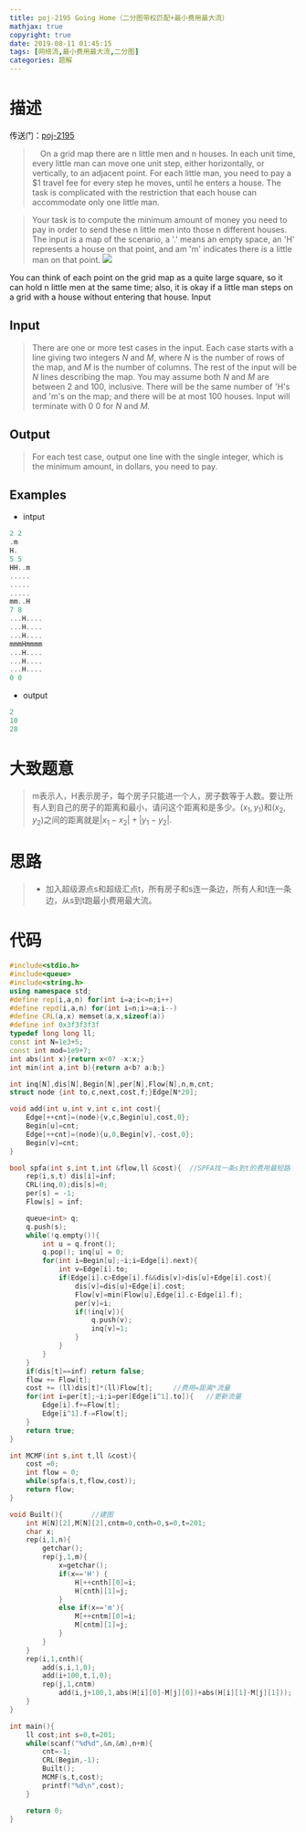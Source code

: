 ```yaml
---
title: poj-2195 Going Home（二分图带权匹配+最小费用最大流）
mathjax: true
copyright: true
date: 2019-08-11 01:45:15
tags: [网络流,最小费用最大流,二分图]
categories: 题解
---
```

# 描述
传送门：[poj-2195](http://poj.org/problem?id=2195)

>&emsp;On a grid map there are n little men and n houses. In each unit time, every little man can move one unit step, either horizontally, or vertically, to an adjacent point. For each little man, you need to pay a $1 travel fee for every step he moves, until he enters a house. The task is complicated with the restriction that each house can accommodate only one little man. 

>Your task is to compute the minimum amount of money you need to pay in order to send these n little men into those n different houses. The input is a map of the scenario, a '.' means an empty space, an 'H' represents a house on that point, and am 'm' indicates there is a little man on that point. 
![](http://poj.org/images/2195_1.jpg)

You can think of each point on the grid map as a quite large square, so it can hold n little men at the same time; also, it is okay if a little man steps on a grid with a house without entering that house.
Input
<!--more-->
## Input
> There are one or more test cases in the input. Each case starts with a line giving two integers $N$ and $M$, where $N$ is the number of rows of the map, and $M$ is the number of columns. The rest of the input will be $N$ lines describing the map. You may assume both $N$ and $M$ are between 2 and 100, inclusive. There will be the same number of 'H's and 'm's on the map; and there will be at most 100 houses. Input will terminate with 0 0 for $N$ and $M$.

## Output
> For each test case, output one line with the single integer, which is the minimum amount, in dollars, you need to pay.

## Examples
* intput
```c++
2 2
.m
H.
5 5
HH..m
.....
.....
.....
mm..H
7 8
...H....
...H....
...H....
mmmHmmmm
...H....
...H....
...H....
0 0
```
* output
```c++
2
10
28
```

# 大致题意
> m表示人，H表示房子，每个房子只能进一个人，房子数等于人数。要让所有人到自己的房子的距离和最小，请问这个距离和是多少。$(x_1,y_1)$和$(x_2,y_2)$之间的距离就是$|x_1 - x_2|+|y_1-y_2|$.

# 思路
>* 加入超级源点s和超级汇点t，所有房子和s连一条边，所有人和t连一条边，从s到t跑最小费用最大流。

# 代码
```c++
#include<stdio.h>
#include<queue>
#include<string.h>
using namespace std;
#define rep(i,a,n) for(int i=a;i<=n;i++)
#define repd(i,a,n) for(int i=n;i>=a;i--)
#define CRL(a,x) memset(a,x,sizeof(a))
#define inf 0x3f3f3f3f
typedef long long ll;
const int N=1e3+5;
const int mod=1e9+7;
int abs(int x){return x<0? -x:x;}
int min(int a,int b){return a<b? a:b;}

int inq[N],dis[N],Begin[N],per[N],Flow[N],n,m,cnt;
struct node {int to,c,next,cost,f;}Edge[N*20];

void add(int u,int v,int c,int cost){
    Edge[++cnt]=(node){v,c,Begin[u],cost,0};
    Begin[u]=cnt;
    Edge[++cnt]=(node){u,0,Begin[v],-cost,0};
    Begin[v]=cnt;
}

bool spfa(int s,int t,int &flow,ll &cost){  //SPFA找一条s到t的费用最短路
    rep(i,s,t) dis[i]=inf;
    CRL(inq,0);dis[s]=0;
    per[s] = -1;
    Flow[s] = inf;

    queue<int> q;
    q.push(s);
    while(!q.empty()){
        int u = q.front();
        q.pop(); inq[u] = 0;
        for(int i=Begin[u];~i;i=Edge[i].next){
            int v=Edge[i].to;
            if(Edge[i].c>Edge[i].f&&dis[v]>dis[u]+Edge[i].cost){
                dis[v]=dis[u]+Edge[i].cost;
                Flow[v]=min(Flow[u],Edge[i].c-Edge[i].f);
                per[v]=i;
                if(!inq[v]){
                    q.push(v);
                    inq[v]=1;
                }
            }
        }
    }
    if(dis[t]==inf) return false;
    flow += Flow[t];
    cost += (ll)dis[t]*(ll)Flow[t];     //费用=距离*流量
    for(int i=per[t];~i;i=per[Edge[i^1].to]){   //更新流量
        Edge[i].f+=Flow[t];
        Edge[i^1].f-=Flow[t];
    }
    return true;
}

int MCMF(int s,int t,ll &cost){
    cost =0;
    int flow = 0;
    while(spfa(s,t,flow,cost));
    return flow;
}

void Built(){       //建图
    int H[N][2],M[N][2],cntm=0,cnth=0,s=0,t=201;
    char x;
    rep(i,1,n){
        getchar();
        rep(j,1,m){
            x=getchar();
            if(x=='H') {
                H[++cnth][0]=i;
                H[cnth][1]=j;
            }
            else if(x=='m'){
                M[++cntm][0]=i;
                M[cntm][1]=j;
            }
        }
    }
    rep(i,1,cnth){
        add(s,i,1,0);
        add(i+100,t,1,0);
        rep(j,1,cntm)
            add(i,j+100,1,abs(H[i][0]-M[j][0])+abs(H[i][1]-M[j][1]));
    }
}

int main(){
    ll cost;int s=0,t=201;
    while(scanf("%d%d",&n,&m),n+m){
    	cnt=-1;
        CRL(Begin,-1);
        Built();
        MCMF(s,t,cost);
    	printf("%d\n",cost);
    }

    return 0;
}

```
